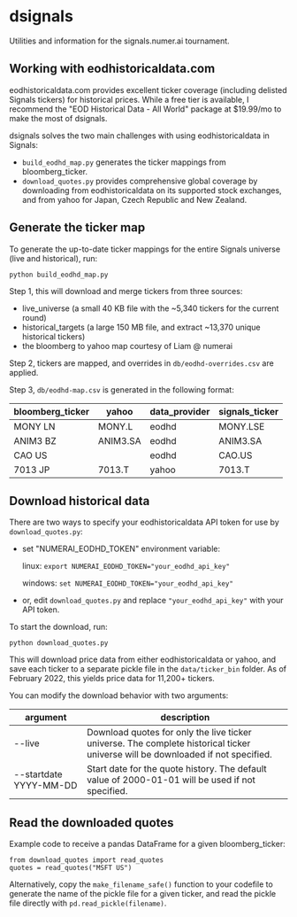 # dsignals

Utilities and information for the signals.numer.ai tournament.

## Working with eodhistoricaldata.com

eodhistoricaldata.com provides excellent ticker coverage (including delisted Signals tickers) for historical prices. While a free tier is available, I recommend the "EOD Historical Data - All World" package at $19.99/mo to make the most of dsignals.

dsignals solves the two main challenges with using eodhistoricaldata in Signals:

- `build_eodhd_map.py` generates the ticker mappings from bloomberg_ticker.
- `download_quotes.py` provides comprehensive global coverage by downloading from eodhistoricaldata on its supported stock exchanges, and from yahoo for Japan, Czech Republic and New Zealand.

## Generate the ticker map

To generate the up-to-date ticker mappings for the entire Signals universe (live and historical), run:

    python build_eodhd_map.py

Step 1, this will download and merge tickers from three sources:

- live_universe (a small 40 KB file with the ~5,340 tickers for the current round)
- historical_targets (a large 150 MB file, and extract ~13,370 unique historical tickers)
- the bloomberg to yahoo map courtesy of Liam @ numerai

Step 2, tickers are mapped, and overrides in `db/eodhd-overrides.csv` are applied.

Step 3, `db/eodhd-map.csv` is generated in the following format:

| bloomberg_ticker | yahoo | data_provider | signals_ticker |
|---|---|---|---|
| MONY LN | MONY.L | eodhd | MONY.LSE |
| ANIM3 BZ | ANIM3.SA | eodhd | ANIM3.SA |
| CAO US |   | eodhd | CAO.US |
| 7013 JP | 7013.T | yahoo | 7013.T |

## Download historical data

There are two ways to specify your eodhistoricaldata API token for use by `download_quotes.py`:

- set "NUMERAI_EODHD_TOKEN" environment variable:

    linux: `export NUMERAI_EODHD_TOKEN="your_eodhd_api_key"`

    windows: `set NUMERAI_EODHD_TOKEN="your_eodhd_api_key"`

- or, edit `download_quotes.py` and replace `"your_eodhd_api_key"` with your API token.

To start the download, run:

    python download_quotes.py

This will download price data from either eodhistoricaldata or yahoo, and save each ticker to a separate pickle file in the `data/ticker_bin` folder. As of February 2022, this yields price data for 11,200+ tickers.

 You can modify the download behavior with two arguments:

| argument | description |
| --- | --- |
| --live | Download quotes for only the live ticker universe. The complete historical ticker universe will be downloaded if not specified. |
| --startdate YYYY-MM-DD | Start date for the quote history. The default value of 2000-01-01 will be used if not specified. |

## Read the downloaded quotes

Example code to receive a pandas DataFrame for a given bloomberg_ticker:

    from download_quotes import read_quotes
    quotes = read_quotes("MSFT US")

Alternatively, copy the `make_filename_safe()` function to your codefile to generate the name of the pickle file for a given ticker, and read the pickle file directly with `pd.read_pickle(filename)`.
